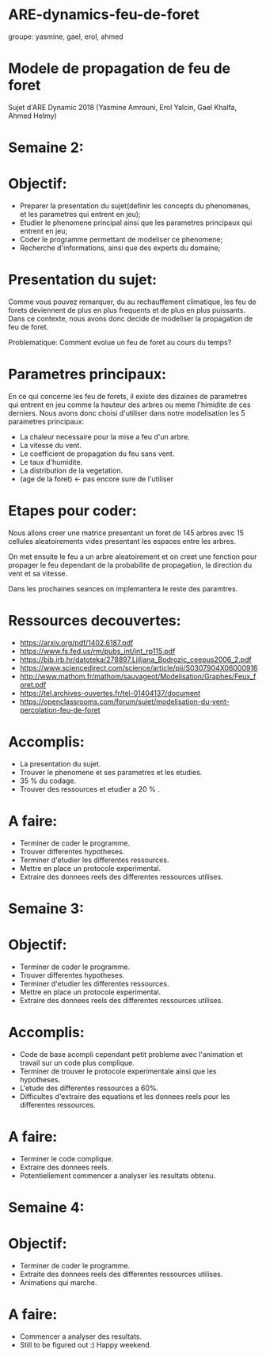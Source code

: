 # ARE-dynamics-feu-de-foret
groupe: yasmine, gael, erol, ahmed
# Modele de propagation de feu de foret
Sujet d'ARE Dynamic 2018 (Yasmine Amrouni, Erol Yalcin, Gael Khalfa, Ahmed Helmy)

# Semaine 2:
# Objectif:
- Preparer la presentation du sujet(definir les concepts du phenomenes, et les parametres qui entrent en jeu);
- Etudier le phenomene principal ainsi que les parametres principaux qui entrent en jeu; 
- Coder le programme permettant de modeliser ce phenomene;
- Recherche d'informations, ainsi que des experts du domaine;

# Presentation du sujet:

Comme vous pouvez remarquer, du au rechauffement climatique, les feu de forets deviennent de plus en plus frequents et de plus en plus puissants. Dans ce contexte, nous avons donc decide de modeliser la propagation de feu de foret.

Problematique: Comment evolue un feu de foret au cours du temps?

# Parametres principaux:

En ce qui concerne les feu de forets, il existe des dizaines de parametres qui entrent en jeu comme la hauteur des arbres ou meme l'himidite de ces derniers. Nous avons donc choisi d'utiliser dans notre modelisation les 5 parametres principaux: 

- La chaleur necessaire pour la mise a feu d'un arbre.
- La vitesse du vent.
- Le coefficient de propagation du feu sans vent.
- Le taux d'humidite.
- La distribution de la vegetation.
- (age de la foret) <- pas encore sure de l'utiliser

#  Etapes pour coder:

Nous allons creer une matrice presentant un foret de 145 arbres avec 15 cellules aleatoirements vides presentant les espaces entre les arbres.

On met ensuite le feu a un arbre aleatoirement et on creet une fonction pour propager le feu dependant de la probabilite de propagation, la direction du vent et sa vitesse. 

Dans les prochaines seances on implemantera le reste des paramtres. 

# Ressources decouvertes:
- https://arxiv.org/pdf/1402.6187.pdf
- https://www.fs.fed.us/rm/pubs_int/int_rp115.pdf
- https://bib.irb.hr/datoteka/278897.Ljiljana_Bodrozic_ceepus2006_2.pdf
- https://www.sciencedirect.com/science/article/pii/S0307904X06000916
- http://www.mathom.fr/mathom/sauvageot/Modelisation/Graphes/Feux_foret.pdf
- https://tel.archives-ouvertes.fr/tel-01404137/document
- https://openclassrooms.com/forum/sujet/modelisation-du-vent-percolation-feu-de-foret


# Accomplis:
- La presentation du sujet.
- Trouver le phenomene et ses parametres et les etudies.
- 35 % du codage.
- Trouver des ressources et etudier a 20 % .


# A faire:
- Terminer de coder le programme.
- Trouver differentes hypotheses.
- Terminer d'etudier les differentes ressources.
- Mettre en place un protocole experimental.
- Extraire des donnees reels des differentes ressources utilises.



# Semaine 3:
# Objectif:

- Terminer de coder le programme.
- Trouver differentes hypotheses.
- Terminer d'etudier les differentes ressources.
- Mettre en place un protocole experimental.
- Extraire des donnees reels des differentes ressources utilises.

# Accomplis:
 - Code de base acompli cependant petit probleme avec l'animation et travail sur un code plus complique.
 - Terminer de trouver le protocole experimentale ainsi que les hypotheses.
 - L'etude des differentes ressources a 60%.
 - Difficultes d'extraire des equations et les donnees reels pour les differentes ressources.
 
 
# A faire:
- Terminer le code complique.
- Extraire des donnees reels.
- Potentiellement commencer a analyser les resultats obtenu.



# Semaine 4:
# Objectif:

- Terminer de coder le programme.
- Extraite des donnees reels des differentes ressources utilises.
- Animations qui marche.
 
 
# A faire:
- Commencer a analyser des resultats.
- Still to be figured out :) Happy weekend.




